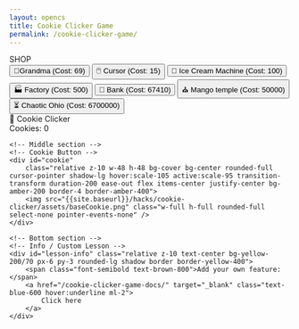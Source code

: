 ```yaml
---
layout: opencs
title: Cookie Clicker Game
permalink: /cookie-clicker-game/
---
```



<div class="grid grid-cols-4 gap-4 aspect-square">
<!-- Shop -->
<div class="col-span-1 p-4 shadow-lg border-8 border-double border-yellow-800 bg-yellow-100 rounded-xl flex flex-col gap-2 overflow-y-auto" id="shop-container">
    <div class="text-xl font-bold mb-4 text-center">SHOP</div>
    <button id="autoClickerBtn" class="bg-blue-500 hover:bg-blue-600 text-white px-4 py-2 mb-2">
    👵Grandma (Cost: 69)
    </button>
<button id="cursorBtn"
    class="bg-green-500 hover:bg-green-600 text-white px-4 py-2 mb-2 rounded shadow">
    🖱️ Cursor (Cost: 15)
  </button>
<button id="iceCreamMachineBtn"
    class="bg-cyan-500 hover:bg-cyan-600 text-white px-4 py-2 mb-2 rounded shadow">
    🧊 Ice Cream Machine (Cost: 100)
</button>
<button id="factoryBtn"
    class="bg-purple-500 hover:bg-purple-600 text-white px-4 py-2 mb-2 rounded shadow">
    🏭 Factory (Cost: 500)
  </button>
 <button id="bankBtn"
    class="bg-blue-500 hover:bg-blue-600 text-white px-4 py-2 mb-2 rounded shadow">
    🏦 Bank (Cost: 67410)
  </button>
 <button id="templeBtn"
    class="bg-indigo-500 hover:bg-indigo-600 text-white px-4 py-2 mb-2 rounded shadow">
    ⛪ Mango temple (Cost: 50000)
  </button>
  <button id="chaoticOhioBtn"
    class="bg-purple-600 hover:bg-purple-700 text-white px-4 py-2 mb-2 rounded shadow">
    ⏳ Chaotic Ohio (Cost: 6700000)
  </button>
</div>
<!-- Game -->
<div id="game-area" class="col-span-3 flex flex-col items-center justify-between p-4 bg-yellow-100 rounded-xl shadow-xl border-8 border-double border-yellow-800">
    <!-- Top section -->
    <div class="text-center">
        <!-- Title -->
        <div class="relative z-10 text-5xl font-extrabold text-yellow-900 drop-shadow-lg tracking-wide whitespace-nowrap">
            🍪 Cookie Clicker
        </div>
        <!-- Counter -->
        <div id="counter" class="relative z-10 mt-2 text-xl font-semibold text-yellow-900">
            Cookies: <span id="cookie-count" class="font-bold text-yellow-700">0</span>
        </div>
    </div>

    <!-- Middle section -->
    <!-- Cookie Button -->
    <div id="cookie" 
        class="relative z-10 w-48 h-48 bg-cover bg-center rounded-full cursor-pointer shadow-lg hover:scale-105 active:scale-95 transition-transform duration-200 ease-out flex items-center justify-center bg-amber-200 border-4 border-amber-400">
        <img src="{{site.baseurl}}/hacks/cookie-clicker/assets/baseCookie.png" class="w-full h-full rounded-full select-none pointer-events-none" />
    </div>

    <!-- Bottom section -->
    <!-- Info / Custom Lesson -->
    <div id="lesson-info" class="relative z-10 text-center bg-yellow-200/70 px-6 py-3 rounded-lg shadow border border-yellow-400">
        <span class="font-semibold text-brown-800">Add your own feature:</span>
        <a href="/cookie-clicker-game-docs/" target="_blank" class="text-blue-600 hover:underline ml-2">
            Click here
        </a>
    </div>
</div>

<script src="https://cdn.tailwindcss.com"></script>
<script src="{{site.baseurl}}/hacks/cookie-clicker/cookie-clicker-game.js"></script>
